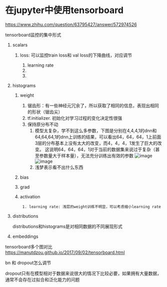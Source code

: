 <!--
 * @Author: your name
 * @Date: 2020-06-10 09:38:46
 * @LastEditTime: 2020-06-11 09:31:01
 * @LastEditors: Please set LastEditors
 * @Description: In User Settings Edit
 * @FilePath: /DeepCTR/笔记/tensorboard指南.md
--> 



# 在jupyter中使用tensorboard


https://www.zhihu.com/question/63795427/answer/572974526

tensorboard监控的集中形式



1. scalars

    1. loss: 可以监控train loss和 val loss的下降曲线，对应调节

        1. learning rate
        2. 
        3. 
2. histograms
    1. weight

        
        1. 锯齿形：有一些神经元冗余了，所以获取了相同的信息，表现出相同的形状（锯齿尖）
        2. tf.initializer.    初始化对学习过程的变化决定性很强
        3. 保持原分布不动
            1. 模型太复杂，学不到这么多参数，下图是分别在4,4,4,1的dnn和64,64,64,1的dnn上训练的结果，可以看出64，64，64，1上前面3层的分布基本上没有太大的改变，而4，4，4，1发生了巨大的改变。 这说明64，64，64，1对于当前的数据集来说过于复杂（甚至参数量大于样本量），无法充分训练出有效的参数
            ![image](pics/tensorboard/4,4,4,1.png)![image](pics/tensorboard/64,64,64,1.png)
            2. 浅梦表示看不出什么东西
    2. bias
    3. grad
    4. activation
    
            1. learning rate: 浅层的weight训练不明显，可以考虑缩小learning rate

3. distributions

    distributions和histograms是对相同数据的不同展现形式

4. embeddings


tensorboard多个图对比
https://manutdzou.github.io/2017/09/02/tensorboard.html

bn 和 dropout怎么调节

dropout只有在模型相对于数据来说很大的情况下比较必要，如果拥有大量数据，通常不会存在过拟合和泛化能力的问题